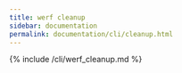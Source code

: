 ```yaml
---
title: werf cleanup
sidebar: documentation
permalink: documentation/cli/cleanup.html
---
```


{% include /cli/werf_cleanup.md %}

